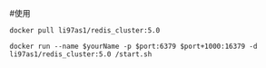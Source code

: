 #使用

	docker pull li97as1/redis_cluster:5.0

	docker run --name $yourName -p $port:6379 $port+1000:16379 -d li97as1/redis_cluster:5.0 /start.sh

